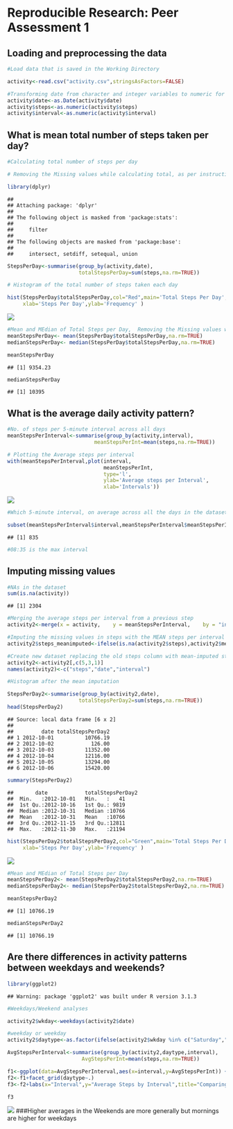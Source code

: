 # Reproducible Research: Peer Assessment 1


## Loading and preprocessing the data


```r
#Load data that is saved in the Working Directory

activity<-read.csv("activity.csv",stringsAsFactors=FALSE)

#Transforming date from character and integer variables to numeric for ease of calculations
activity$date<-as.Date(activity$date)
activity$steps<-as.numeric(activity$steps)
activity$interval<-as.numeric(activity$interval)
```

## What is mean total number of steps taken per day?


```r
#Calculating total number of steps per day

# Removing the Missing values while calculating total, as per instructions missings to be ignored

library(dplyr)
```

```
## 
## Attaching package: 'dplyr'
## 
## The following object is masked from 'package:stats':
## 
##     filter
## 
## The following objects are masked from 'package:base':
## 
##     intersect, setdiff, setequal, union
```

```r
StepsPerDay<-summarise(group_by(activity,date),
                       totalStepsPerDay=sum(steps,na.rm=TRUE))

# Histogram of the total number of steps taken each day

hist(StepsPerDay$totalStepsPerDay,col="Red",main='Total Steps Per Day',
     xlab='Steps Per Day',ylab='Frequency' )
```

![](PA1_template_files/figure-html/unnamed-chunk-2-1.png) 

```r
#Mean and MEdian of Total Steps per Day,  Removing the Missing values while calculating mean/median
meanStepsPerDay<- mean(StepsPerDay$totalStepsPerDay,na.rm=TRUE)
medianStepsPerDay<- median(StepsPerDay$totalStepsPerDay,na.rm=TRUE)

meanStepsPerDay
```

```
## [1] 9354.23
```

```r
medianStepsPerDay
```

```
## [1] 10395
```

## What is the average daily activity pattern?


```r
#No. of steps per 5-minute interval across all days
meanStepsPerInterval<-summarise(group_by(activity,interval),
                            meanStepsPerInt=mean(steps,na.rm=TRUE))

# Plotting the Average steps per interval
with(meanStepsPerInterval,plot(interval,
                               meanStepsPerInt,
                               type='l',
                               ylab='Average steps per Interval',
                               xlab='Intervals'))
```

![](PA1_template_files/figure-html/unnamed-chunk-3-1.png) 

```r
#Which 5-minute interval, on average across all the days in the dataset, contains the maximum number of steps?

subset(meanStepsPerInterval$interval,meanStepsPerInterval$meanStepsPerInt==max(meanStepsPerInterval$meanStepsPerInt))
```

```
## [1] 835
```

```r
#08:35 is the max interval
```

## Imputing missing values

```r
#NAs in the dataset
sum(is.na(activity))
```

```
## [1] 2304
```

```r
#Merging the average steps per interval from a previous step
activity2<-merge(x = activity,    y = meanStepsPerInterval,    by = "interval", all.x=TRUE)

#Imputing the missing values in steps with the MEAN steps per interval 
activity2$steps_meanimputed<-ifelse(is.na(activity2$steps),activity2$meanStepsPerInt,activity2$steps)

#Create new dataset replacing the old steps column with mean-imputed steps column
activity2<-activity2[,c(5,3,1)]
names(activity2)<-c("steps","date","interval")

#Histogram after the mean imputation

StepsPerDay2<-summarise(group_by(activity2,date),
                       totalStepsPerDay2=sum(steps,na.rm=TRUE))
head(StepsPerDay2)
```

```
## Source: local data frame [6 x 2]
## 
##         date totalStepsPerDay2
## 1 2012-10-01          10766.19
## 2 2012-10-02            126.00
## 3 2012-10-03          11352.00
## 4 2012-10-04          12116.00
## 5 2012-10-05          13294.00
## 6 2012-10-06          15420.00
```

```r
summary(StepsPerDay2)
```

```
##       date            totalStepsPerDay2
##  Min.   :2012-10-01   Min.   :   41    
##  1st Qu.:2012-10-16   1st Qu.: 9819    
##  Median :2012-10-31   Median :10766    
##  Mean   :2012-10-31   Mean   :10766    
##  3rd Qu.:2012-11-15   3rd Qu.:12811    
##  Max.   :2012-11-30   Max.   :21194
```

```r
hist(StepsPerDay2$totalStepsPerDay2,col="Green",main='Total Steps Per Day',
     xlab='Steps Per Day',ylab='Frequency' )
```

![](PA1_template_files/figure-html/unnamed-chunk-4-1.png) 

```r
#Mean and MEdian of Total Steps per Day
meanStepsPerDay2<- mean(StepsPerDay2$totalStepsPerDay2,na.rm=TRUE)
medianStepsPerDay2<- median(StepsPerDay2$totalStepsPerDay2,na.rm=TRUE)

meanStepsPerDay2
```

```
## [1] 10766.19
```

```r
medianStepsPerDay2
```

```
## [1] 10766.19
```

## Are there differences in activity patterns between weekdays and weekends?

```r
library(ggplot2)
```

```
## Warning: package 'ggplot2' was built under R version 3.1.3
```

```r
#Weekdays/Weekend analyses

activity2$wkday<-weekdays(activity2$date)

#weekday or weekday
activity2$daytype<-as.factor(ifelse(activity2$wkday %in% c("Saturday","Sunday"),"weekend","weekday"))

AvgStepsPerInterval<-summarise(group_by(activity2,daytype,interval),
                        AvgStepsPerInt=mean(steps,na.rm=TRUE))

f1<-ggplot(data=AvgStepsPerInterval,aes(x=interval,y=AvgStepsPerInt)) + geom_line()
f2<-f1+facet_grid(daytype~.)
f3<-f2+labs(x="Interval",y="Average Steps by Interval",title="Comparing Average Steps per Interval by Weeday/Weekend")

f3
```

![](PA1_template_files/figure-html/unnamed-chunk-5-1.png) 
###Higher averages in the Weekends are more generally but mornings are higher for weekdays
